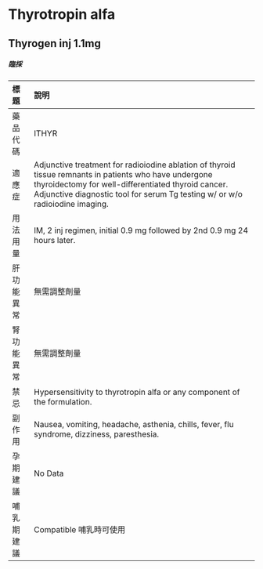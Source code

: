 # Thyrotropin alfa

## Thyrogen inj 1.1mg

##### 臨採

| 標題       | 說明                                                                                                                                                                                                                                         |
|:-----------|:---------------------------------------------------------------------------------------------------------------------------------------------------------------------------------------------------------------------------------------------|
| 藥品代碼   | ITHYR                                                                                                                                                                                                                                        |
| 適應症     | Adjunctive treatment for radioiodine ablation of thyroid tissue remnants in patients who have undergone thyroidectomy for well-differentiated thyroid cancer. Adjunctive diagnostic tool for serum Tg testing w/ or w/o radioiodine imaging. |
| 用法用量   | IM, 2 inj regimen, initial 0.9 mg followed by 2nd 0.9 mg 24 hours later.                                                                                                                                                                     |
| 肝功能異常 | 無需調整劑量                                                                                                                                                                                                                                 |
| 腎功能異常 | 無需調整劑量                                                                                                                                                                                                                                 |
| 禁忌       | Hypersensitivity to thyrotropin alfa or any component of the formulation.                                                                                                                                                                    |
| 副作用     | Nausea, vomiting, headache, asthenia, chills, fever, flu syndrome, dizziness, paresthesia.                                                                                                                                                   |
| 孕期建議   | No Data                                                                                                                                                                                                                                      |
| 哺乳期建議 | Compatible 哺乳時可使用                                                                                                                                                                                                                      |

